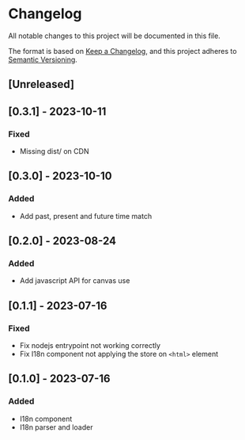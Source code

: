 # Changelog

All notable changes to this project will be documented in this file.

The format is based on [Keep a Changelog](https://keepachangelog.com/en/1.0.0/),
and this project adheres to [Semantic Versioning](https://semver.org/spec/v2.0.0.html).

## [Unreleased]

## [0.3.1] - 2023-10-11

### Fixed

- Missing dist/ on CDN

## [0.3.0] - 2023-10-10

### Added

- Add past, present and future time match

## [0.2.0] - 2023-08-24

### Added

- Add javascript API for canvas use

## [0.1.1] - 2023-07-16

### Fixed

- Fix nodejs entrypoint not working correctly
- Fix I18n component not applying the store on `<html>` element

## [0.1.0] - 2023-07-16

### Added

- I18n component
- I18n parser and loader


